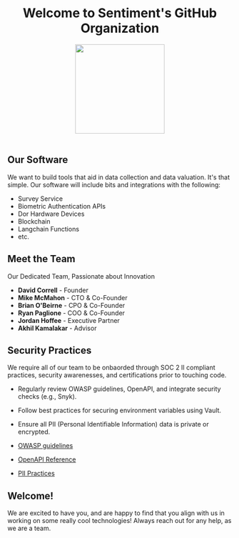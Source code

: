
<h1 align="center">Welcome to Sentiment's GitHub Organization</h1>

<div id="header" align="start">
  <div align="center">
  <img src="https://sentiment-survey-logos.s3.us-east-2.amazonaws.com/8aa0c65f-2232-49c8-a647-29b039d9f5c1.jpeg" width="200"/><br>
  </div>
    <br>

## Our Software
We want to build tools that aid in data collection and data valuation. It's that simple. Our software will include bits and integrations with the following:

- Survey Service
- Biometric Authentication APIs
- Dor Hardware Devices
- Blockchain
- Langchain Functions
- etc.

## Meet the Team
Our Dedicated Team, Passionate about Innovation

- **David Correll** - Founder
- **Mike McMahon** - CTO & Co-Founder
- **Brian O'Beirne** - CPO & Co-Founder
- **Ryan Paglione** - COO & Co-Founder
- **Jordan Hoffee** - Executive Partner
- **Akhil Kamalakar** - Advisor

## Security Practices
We require all of our team to be onbaorded through SOC 2 II compliant practices, security awarenesses, and certifications prior to touching code.

- Regularly review OWASP guidelines, OpenAPI, and integrate security checks (e.g., Snyk).
- Follow best practices for securing environment variables using Vault.
- Ensure all PII (Personal Identifiable Information) data is private or encrypted.

- [OWASP guidelines](https://owasp.org/www-project-secure-coding-practices-quick-reference-guide/stable-en/02-checklist/05-checklist)
- [OpenAPI Reference](https://swagger.io/specification/)
- [PII Practices](https://www.virtru.com/blog/compliance/hipaa/pii-encryption-best-practices#:~:text=It%20requires%20encryption%20in%20transit,or%20damage%20to%20your%20reputation.)

## Welcome!
We are excited to have you, and are happy to find that you align with us in working on some really cool technologies! Always reach out for any help, as we are a team.
